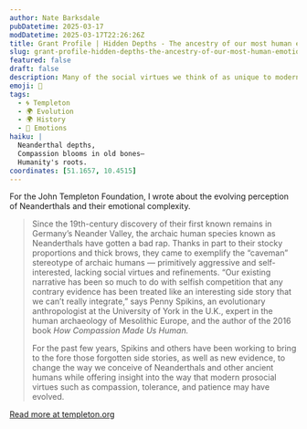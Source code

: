 ```yaml
---
author: Nate Barksdale
pubDatetime: 2025-03-17
modDatetime: 2025-03-17T22:26:26Z
title: Grant Profile | Hidden Depths - The ancestry of our most human emotions
slug: grant-profile-hidden-depths-the-ancestry-of-our-most-human-emotions
featured: false
draft: false
description: Many of the social virtues we think of as unique to modern humans may have developed far earlier than previously thought.
emoji: 🧬
tags:
  - 🌀 Templeton
  - 🌍 Evolution
  - 🌍 History
  - 👥 Emotions
haiku: |
  Neanderthal depths,
  Compassion blooms in old bones—
  Humanity's roots.
coordinates: [51.1657, 10.4515]
---
```


For the John Templeton Foundation, I wrote about the evolving perception of Neanderthals and their emotional complexity.

> Since the 19th-century discovery of their first known remains in Germany’s Neander Valley, the archaic human species known as Neanderthals have gotten a bad rap. Thanks in part to their stocky proportions and thick brows, they came to exemplify the “caveman” stereotype of archaic humans — primitively aggressive and self-interested, lacking social virtues and refinements. “Our existing narrative has been so much to do with selfish competition that any contrary evidence has been treated like an interesting side story that we can’t really integrate,” says Penny Spikins, an evolutionary anthropologist at the University of York in the U.K., expert in the human archaeology of Mesolithic Europe, and the author of the 2016 book *How Compassion Made Us Human.*
>
> For the past few years, Spikins and others have been working to bring to the fore those forgotten side stories, as well as new evidence, to change the way we conceive of Neanderthals and other ancient humans while offering insight into the way that modern prosocial virtues such as compassion, tolerance, and patience may have evolved.

[Read more at templeton.org](https://www.templeton.org/grant/hidden-depths-the-ancestry-of-our-most-human-emotions)
